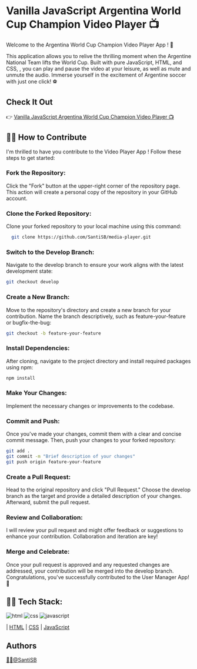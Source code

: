 # Vanilla JavaScript Argentina World Cup Champion Video Player 📺

Welcome to the Argentina World Cup Champion Video Player App ! 👋

This application allows you to relive the thrilling moment when the Argentine National Team lifts the World Cup. Built with pure JavaScript, HTML, and CSS, , you can play and pause the video at your leisure, as well as mute and unmute the audio. Immerse yourself in the excitement of Argentine soccer with just one click! ⚽

## Check It Out
👉 [Vanilla JavaScript Argentina World Cup Champion Video Player 📺](https://santisb.github.io/media-player/) 

## 👨‍💻 How to Contribute
I'm thrilled to have you contribute to the Video Player App !
Follow these steps to get started:

### Fork the Repository: 
Click the "Fork" button at the upper-right corner of the repository page. This action will create a personal copy of the repository in your GitHub account.

### Clone the Forked Repository: 
Clone your forked repository to your local machine using this command:

```bash
  git clone https://github.com/SantiSB/media-player.git
```

### Switch to the Develop Branch: 
Navigate to the develop branch to ensure your work aligns with the latest development state:

```bash
git checkout develop
```

### Create a New Branch: 
Move to the repository's directory and create a new branch for your contribution. Name the branch descriptively, such as feature-your-feature or bugfix-the-bug:

```bash
git checkout -b feature-your-feature
```

### Install Dependencies: 
After cloning, navigate to the project directory and install required packages using npm:

```bash
npm install
```

### Make Your Changes: 
Implement the necessary changes or improvements to the codebase.

### Commit and Push: 
Once you've made your changes, commit them with a clear and concise commit message. Then, push your changes to your forked repository:

```bash
git add .
git commit -m "Brief description of your changes"
git push origin feature-your-feature
```
### Create a Pull Request: 
Head to the original repository and click "Pull Request." Choose the develop branch as the target and provide a detailed description of your changes. Afterward, submit the pull request.

### Review and Collaboration: 
I will review your pull request and might offer feedback or suggestions to enhance your contribution. Collaboration and iteration are key!

### Merge and Celebrate: 
Once your pull request is approved and any requested changes are addressed, your contribution will be merged into the develop branch. Congratulations, you've successfully contributed to the User Manager App! 🎉

## 👨‍💻 Tech Stack:
![html](https://github.com/SantiSB/Media-Player/assets/55597241/b009aff1-550a-4507-8875-7766a9890959)
![css](https://github.com/SantiSB/Media-Player/assets/55597241/8d2acdb3-9acd-4a7d-bf32-600a3299f41d)
![javascript](https://github.com/SantiSB/Media-Player/assets/55597241/a916ff6f-f658-4d6a-b797-4d940ddcd577)

 | [HTML](https://developer.mozilla.org/es/docs/Web/HTML)
 | [CSS](https://developer.mozilla.org/es/docs/Web/CSS)
 | [JavaScript](https://developer.mozilla.org/es/docs/Web/JavaScript)

## Authors
[🐱‍💻@SantiSB](https://github.com/SantiSB)
